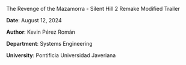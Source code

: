 The Revenge of the Mazamorra - Silent Hill 2 Remake Modified Trailer

**Date**: August 12, 2024

**Author**: Kevin Pérez Román

**Department**: Systems Engineering

**University**: Pontificia Universidad Javeriana
